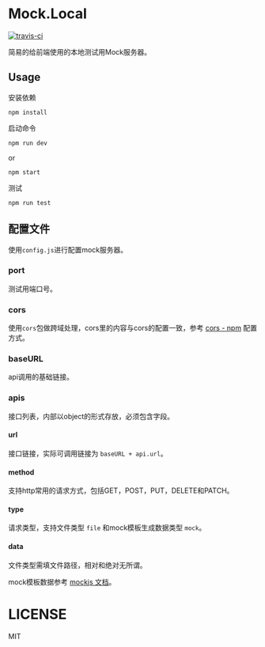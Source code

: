 # Mock.Local

[![travis-ci](https://travis-ci.org/MZIchenjl/MockLocal.svg?branch=master)](https://travis-ci.org/MZIchenjl/MockLocal)

简易的给前端使用的本地测试用Mock服务器。

## Usage

安装依赖

```shell
npm install
```

启动命令

```shell
npm run dev
```

or

```shell
npm start
```

测试

```
npm run test
```

## 配置文件

使用`config.js`进行配置mock服务器。

### port

测试用端口号。

### cors

使用`cors`包做跨域处理，cors里的内容与cors的配置一致，参考 [cors - npm](https://www.npmjs.com/package/cors) 配置方式。

### baseURL

api调用的基础链接。

### apis

接口列表，内部以object的形式存放，必须包含字段。

#### url

接口链接，实际可调用链接为 `baseURL + api.url`。

#### method

支持http常用的请求方式，包括GET，POST，PUT，DELETE和PATCH。

#### type

请求类型，支持文件类型 `file` 和mock模板生成数据类型 `mock`。

#### data

文件类型需填文件路径，相对和绝对无所谓。

mock模板数据参考 [mockjs 文档](https://github.com/nuysoft/Mock/wiki)。

# LICENSE

MIT
